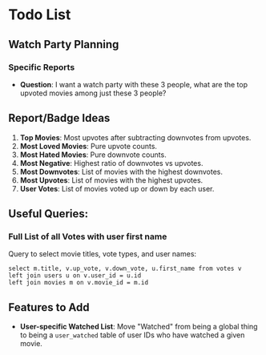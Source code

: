 # Todo List

## Watch Party Planning

### Specific Reports

- **Question**: I want a watch party with these 3 people, what are the top upvoted movies among just these 3 people?

## Report/Badge Ideas

1. **Top Movies**: Most upvotes after subtracting downvotes from upvotes.
2. **Most Loved Movies**: Pure upvote counts.
3. **Most Hated Movies**: Pure downvote counts.
4. **Most Negative**: Highest ratio of downvotes vs upvotes.
5. **Most Downvotes**: List of movies with the highest downvotes.
6. **Most Upvotes**: List of movies with the highest upvotes.
7. **User Votes**: List of movies voted up or down by each user.

## Useful Queries:

### Full List of all Votes with user first name

Query to select movie titles, vote types, and user names:

```
select m.title, v.up_vote, v.down_vote, u.first_name from votes v
left join users u on v.user_id = u.id
left join movies m on v.movie_id = m.id
```

## Features to Add

- **User-specific Watched List**: Move "Watched" from being a global thing to being a `user_watched` table of user IDs who have watched a given movie.
